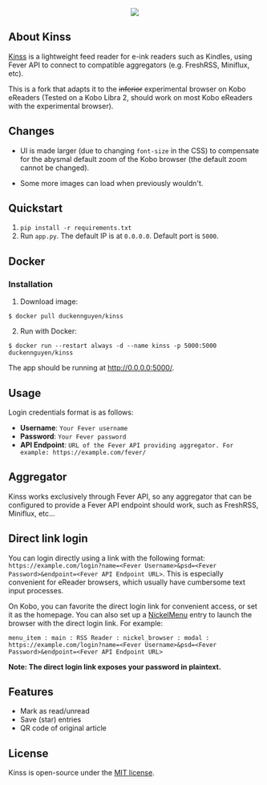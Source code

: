 <p align="center"><img src="https://i.loli.net/2020/03/06/Q8dyDxz63OKbZml.png"></p>

## About Kinss
[Kinss](https://github.com/xizeyoupan/kinss) is a lightweight feed reader for e-ink readers such as Kindles, using Fever API to connect to compatible aggregators (e.g. FreshRSS, Miniflux, etc).

This is a fork that adapts it to the ~~inferior~~ experimental browser on Kobo eReaders (Tested on a Kobo Libra 2, should work on most Kobo eReaders with the experimental browser).

## Changes

- UI is made larger (due to changing `font-size` in the CSS) to compensate for the abysmal default zoom of the Kobo browser (the default zoom cannot be changed).

- Some more images can load when previously wouldn't.

## Quickstart
1. `pip install -r requirements.txt`
2. Run `app.py`. The default IP is at `0.0.0.0`. Default port is `5000`.

## Docker
### Installation
1. Download image:

`$ docker pull duckennguyen/kinss`

2. Run with Docker:

`$ docker run --restart always -d --name kinss -p 5000:5000 duckennguyen/kinss`

The app should be running at http://0.0.0.0:5000/.

## Usage
Login credentials format is as follows:
- **Username**: `Your Fever username`
- **Password**: `Your Fever password`
- **API Endpoint**: `URL of the Fever API providing aggregator. For example: https://example.com/fever/`

## Aggregator
Kinss works exclusively through Fever API, so any aggregator that can be configured to provide a Fever API endpoint should work, such as FreshRSS, Miniflux, etc...

## Direct link login
You can login directly using a link with the following format: `https://example.com/login?name=<Fever Username>&psd=<Fever Password>&endpoint=<Fever API Endpoint URL>`. This is especially convenient for eReader browsers, which usually have cumbersome text input processes.

On Kobo, you can favorite the direct login link for convenient access, or set it as the homepage. You can also set up a [NickelMenu](https://pgaskin.net/NickelMenu/) entry to launch the browser with the direct login link. For example:

`menu_item : main : RSS Reader : nickel_browser : modal : https://example.com/login?name=<Fever Username>&psd=<Fever Password>&endpoint=<Fever API Endpoint URL>`

**Note: The direct login link exposes your password in plaintext.**

## Features
- Mark as read/unread
- Save (star) entries
- QR code of original article

## License
Kinss is open-source under the [MIT license](https://opensource.org/licenses/MIT).
